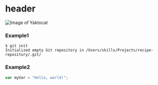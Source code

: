 # header
![Image of Yaktocat](https://octodex.github.com/images/yaktocat.png)

### Example1
```
$ git init
Initialized empty Git repository in /Users/skills/Projects/recipe-repository/.git/
```
### Example2
``` javascript
var myVar = "Hello, world!";
```
